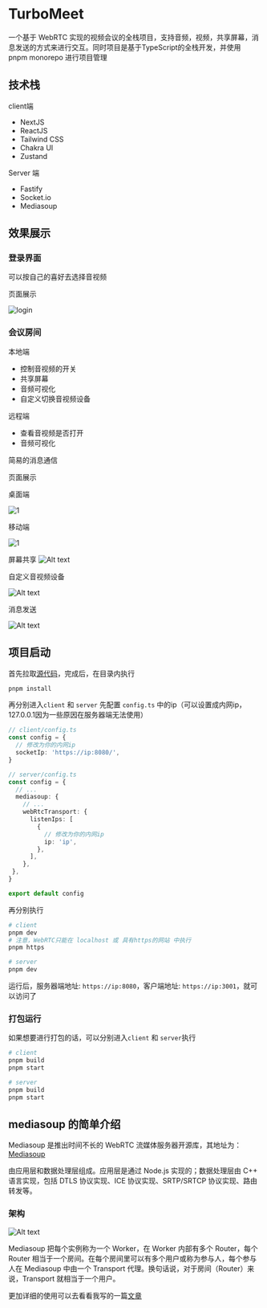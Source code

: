 # TurboMeet

一个基于 WebRTC 实现的视频会议的全栈项目，支持音频，视频，共享屏幕，消息发送的方式来进行交互。同时项目是基于TypeScript的全栈开发，并使用 pnpm monorepo 进行项目管理

## 技术栈

client端

- NextJS
- ReactJS
- Tailwind CSS
- Chakra UI
- Zustand

Server 端

- Fastify
- Socket.io
- Mediasoup

## 效果展示

### 登录界面

可以按自己的喜好去选择音视频

页面展示

![login](./public/img/login.png "登录界面")

### 会议房间

本地端

- 控制音视频的开关
- 共享屏幕
- 音频可视化
- 自定义切换音视频设备

远程端

- 查看音视频是否打开
- 音频可视化

简易的消息通信

页面展示

桌面端

![1](./public/img/1.png "桌面端")

移动端

![1](./public/img/2.jpg "移动端")

屏幕共享
![Alt text](./public/img/3.png)

自定义音视频设备

![Alt text](./public/img/4.png)

消息发送

![Alt text](./public/img/5.png)

## 项目启动

首先拉取[源代码](https://github.com/JinSooo/turbomeet)，完成后，在目录内执行

```bash
pnpm install
``````

再分别进入`client` 和 `server` 先配置 `config.ts` 中的ip（可以设置成内网ip，127.0.0.1因为一些原因在服务器端无法使用）

```typescript
// client/config.ts
const config = {
  // 修改为你的内网ip
  socketIp: 'https://ip:8080/',
}
```

```typescript
// server/config.ts
const config = {
  // ...
  mediasoup: {
    // ...
    webRtcTransport: {
      listenIps: [
        {
          // 修改为你的内网ip
          ip: 'ip',
        },
      ],
    },
 },
}

export default config

```

再分别执行

```bash
# client
pnpm dev
# 注意，WebRTC只能在 localhost 或 具有https的网站 中执行
pnpm https

# server
pnpm dev
```

运行后，服务器端地址: `https://ip:8080`，客户端地址: `https://ip:3001`，就可以访问了

### 打包运行

如果想要进行打包的话，可以分别进入`client` 和 `server`执行

```bash
# client
pnpm build
pnpm start

# server
pnpm build
pnpm start
```

## mediasoup 的简单介绍

Mediasoup 是推出时间不长的 WebRTC 流媒体服务器开源库，其地址为：
[Mediasoup](https://github.com/versatica/mediasoup)

由应用层和数据处理层组成。应用层是通过 Node.js 实现的；数据处理层由 C++ 语言实现，包括 DTLS 协议实现、ICE 协议实现、SRTP/SRTCP 协议实现、路由转发等。

### 架构

![Alt text](./public/img/mediasoup.png)

Mediasoup 把每个实例称为一个 Worker，在 Worker 内部有多个 Router，每个 Router 相当于一个房间。在每个房间里可以有多个用户或称为参与人，每个参与人在 Mediasoup 中由一个 Transport 代理。换句话说，对于房间（Router）来说，Transport 就相当于一个用户。

更加详细的使用可以去看看我写的一篇[文章](https://jinso.top/article/streaming-mediasoup-use)
